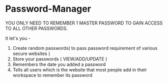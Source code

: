 # Password-Manager
YOU ONLY NEED TO REMEMBER 1 MASTER PASSWORD TO GAIN ACCESS TO ALL OTHER PASSWORDS.

It let's you -
1. Create random passwords( to pass password requirement of various secure websites )
2. Store your passwords ( VIEW/ADD/UPDATE )
3. Remembers the date you added a password
4. Tells all users which is the website that most people add in their workspace to remember its password


